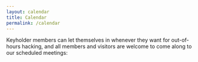 ```yaml
---
layout: calendar
title: Calendar
permalink: /calendar
---
```


Keyholder members can let themselves in whenever they want for out-of-hours hacking, and all members and visitors are welcome to come along to our scheduled meetings: